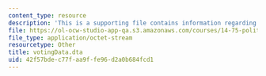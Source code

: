 ```yaml
---
content_type: resource
description: 'This is a supporting file contains information regarding Dataset: votingData.dta.'
file: https://ol-ocw-studio-app-qa.s3.amazonaws.com/courses/14-75-political-economy-and-economic-development-fall-2012/42f57bdec77faa9ffe96d2a0b684fcd1_votingData.dta
file_type: application/octet-stream
resourcetype: Other
title: votingData.dta
uid: 42f57bde-c77f-aa9f-fe96-d2a0b684fcd1
---
```

